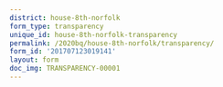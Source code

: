 ```yaml
---
district: house-8th-norfolk
form_type: transparency
unique_id: house-8th-norfolk-transparency
permalink: /2020bq/house-8th-norfolk/transparency/
form_id: '201707123019141'
layout: form
doc_img: TRANSPARENCY-00001
---
```


